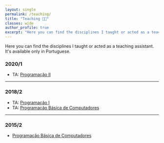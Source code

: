 ```yaml
---
layout: single
permalink: /teaching/
title: "Teaching 🧑‍🏫"
classes: wide
author_profile: true
excerpt: "Here you can find the disciplines I taught or acted as a teaching assistant. It's available only in Portuguese."
---
```



Here you can find the disciplines I taught or acted as a teaching assistant. It's available only in Portuguese.

### 2020/1
+ TA: [Programação II](/teaching/prog-ii-2020-1/)

___

### 2018/2
+ TA: [Programação I]()
+ TA: [Programação Básica de Computadores]()

___

### 2015/2
+ [Programação Básica de Computadores](/teaching/prog-basica-2015-2/)
